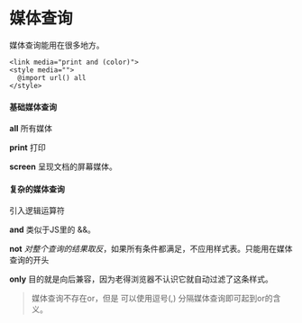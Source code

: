 # 媒体查询

媒体查询能用在很多地方。
```
<link media="print and (color)">
<style media="">
  @import url() all
</style>
```

#### 基础媒体查询

**all**
所有媒体

**print**
打印

**screen**
呈现文档的屏幕媒体。


#### 复杂的媒体查询

引入逻辑运算符

**and**
类似于JS里的 &&。

**not**
*对整个查询的结果取反*，如果所有条件都满足，不应用样式表。只能用在媒体查询的开头

**only**
目的就是向后兼容，因为老得浏览器不认识它就自动过滤了这条样式。

> 媒体查询不存在or，但是 可以使用逗号(,) 分隔媒体查询即可起到or的含义。